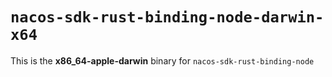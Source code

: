 # `nacos-sdk-rust-binding-node-darwin-x64`

This is the **x86_64-apple-darwin** binary for `nacos-sdk-rust-binding-node`
